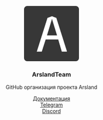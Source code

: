 <div align="center">
    <img src="./logo.png" width="150px"/>
    <h3>ArslandTeam</h3>
    <p>GitHub организация проекта Arsland</p>
    <a href="https://docs.arsland.ru">Документация</a> <br>
    <a href="https://t.me/arsland_minecraft">Telegram</a>
    <br>
    <a href="https://discord.gg/e3X5AbSfsj">Discord</a>
</div>

